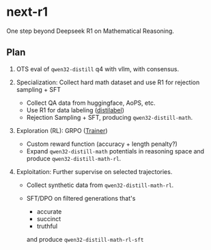 # next-r1
One step beyond Deepseek R1 on Mathematical Reasoning.


## Plan
1. OTS eval of `qwen32-distill` q4 with vllm, with consensus.
2. Specialization: Collect hard math dataset and use R1 for rejection sampling + SFT
    - Collect QA data from huggingface, AoPS, etc.
    - Use R1 for data labeling ([distilabel](https://github.com/argilla-io/distilabel))
    - Rejection Sampling + SFT, producing `qwen32-distill-math`.
3. Exploration (RL): GRPO ([Trainer](https://huggingface.co/docs/trl/main/en/grpo_trainer))
    - Custom reward function (accuracy + length penalty?)
    - Expand `qwen32-distill-math` potentials in reasoning space and produce `qwen32-distill-math-rl`.

4. Exploitation: Further supervise on selected trajectories.
    - Collect synthetic data from `qwen32-distill-math-rl`.
    - SFT/DPO on filtered generations that's
        - accurate
        - succinct 
        - truthful 

        and produce `qwen32-distill-math-rl-sft`